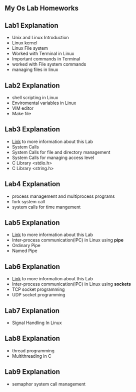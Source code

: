 ## My Os Lab Homeworks

## Lab1 Explanation
- Unix and Linux Introduction
- Linux kernel
- Linux File system
- Worked with Terminal in Linux
- Important commands in Terminal
- worked with File system commands
- managing files in linux
## Lab2 Explanation
- shell scripting in Linux
- Enviromental variables in Linux
- VIM editor
- Make file
## Lab3 Explanation
- [Link](./OsLab5/README.md) to more information about this Lab
- System Calls
- System Calls for file and directory management
- System Calls for managing access level
- C Library <stdio.h>
- C Library <string.h>
## Lab4 Explanation
- process management and multiprocess programs
- fork system call
- system calls for time mangement
## Lab5 Explanation
- [Link](./OsLab5/README.md) to more information about this Lab
- Inter-process communication(IPC) in Linux using **pipe**
- Ordinary Pipe
- Named Pipe

## Lab6 Explanation
- [Link](./OsLab6/README.md) to more information about this Lab
- Inter-process communication(IPC) in Linux using **sockets**
- TCP socket programming
- UDP socket programming

## Lab7 Explanation
- Signal Handling In Linux

## Lab8 Explanation
- thread programming
- Multithreading in C

## Lab9 Explanation
- semaphor system call management
